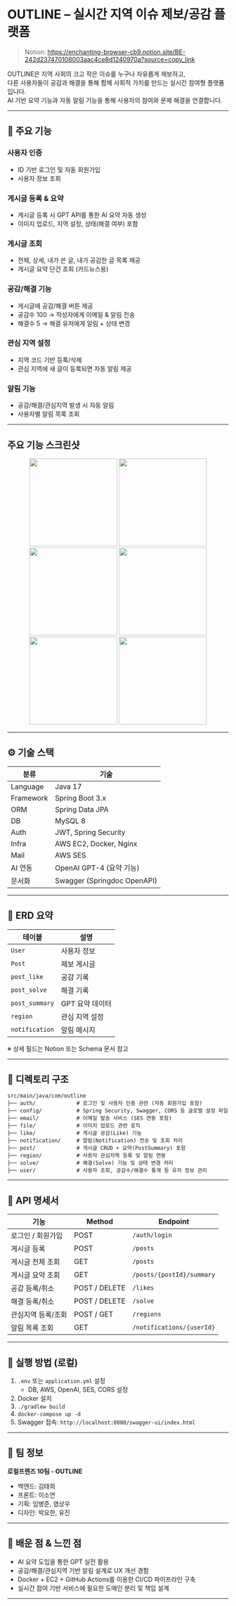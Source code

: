 # OUTLINE – 실시간 지역 이슈 제보/공감 플랫폼

> Notion: https://enchanting-browser-cb9.notion.site/BE-242d237470108003aac4ce8d1240970a?source=copy_link

OUTLINE은 지역 사회의 크고 작은 이슈를 누구나 자유롭게 제보하고,  
다른 사용자들이 공감과 해결을 통해 함께 사회적 가치를 만드는 실시간 참여형 플랫폼입니다.  
AI 기반 요약 기능과 자동 알림 기능을 통해 사용자의 참여와 문제 해결을 연결합니다.

---

## 🚀 주요 기능

### 사용자 인증
- ID 기반 로그인 및 자동 회원가입
- 사용자 정보 조회

### 게시글 등록 & 요약
- 게시글 등록 시 GPT API를 통한 AI 요약 자동 생성
- 이미지 업로드, 지역 설정, 상태(해결 여부) 포함

### 게시글 조회
- 전체, 상세, 내가 쓴 글, 내가 공감한 글 목록 제공
- 게시글 요약 단건 조회 (카드뉴스용)

### 공감/해결 기능
- 게시글에 공감/해결 버튼 제공
- 공감수 100 → 작성자에게 이메일 & 알림 전송
- 해결수 5 → 해결 유저에게 알림 + 상태 변경

### 관심 지역 설정
- 지역 코드 기반 등록/삭제
- 관심 지역에 새 글이 등록되면 자동 알림 제공

### 알림 기능
- 공감/해결/관심지역 발생 시 자동 알림
- 사용자별 알림 목록 조회

---

## 주요 기능 스크린샷
<p align="center">
  <img src="./1.png" width="200"/>
  <img src="./2.png" width="200"/>
  <img src="./3.png" width="200"/>
  <img src="./4.png" width="200"/>
  <img src="./5.png" width="200"/>
  <img src="./6.png" width="200"/>
</p>


---

## ⚙ 기술 스택

| 분류        | 기술                         |
|-------------|------------------------------|
| Language    | Java 17                      |
| Framework   | Spring Boot 3.x              |
| ORM         | Spring Data JPA              |
| DB          | MySQL 8                      |
| Auth        | JWT, Spring Security         |
| Infra       | AWS EC2, Docker, Nginx       |
| Mail        | AWS SES                      |
| AI 연동     | OpenAI GPT-4 (요약 기능)     |
| 문서화      | Swagger (Springdoc OpenAPI)  |

---

## 🧾 ERD 요약

| 테이블 | 설명 |
|--------|------|
| `User`          | 사용자 정보 |
| `Post`          | 제보 게시글 |
| `post_like`     | 공감 기록 |
| `post_solve`    | 해결 기록 |
| `post_summary`  | GPT 요약 데이터 |
| `region`        | 관심 지역 설정 |
| `notification`  | 알림 메시지 |

※ 상세 필드는 Notion 또는 Schema 문서 참고

---

## 📁 디렉토리 구조
```
src/main/java/com/outline
├── auth/             # 로그인 및 사용자 인증 관련 (자동 회원가입 포함)
├── config/           # Spring Security, Swagger, CORS 등 글로벌 설정 파일
├── email/            # 이메일 발송 서비스 (SES 연동 포함)
├── file/             # 이미지 업로드 관련 로직
├── like/             # 게시글 공감(Like) 기능
├── notification/     # 알림(Notification) 전송 및 조회 처리
├── post/             # 게시글 CRUD + 요약(PostSummary) 포함
├── region/           # 사용자 관심지역 등록 및 알림 연동
├── solve/            # 해결(Solve) 기능 및 상태 변경 처리
├── user/             # 사용자 조회, 공감수/해결수 통계 등 유저 정보 관리
```

---

## 📌 API 명세서

| 기능 | Method | Endpoint |
|------|--------|----------|
| 로그인 / 회원가입 | POST | `/auth/login` |
| 게시글 등록 | POST | `/posts` |
| 게시글 전체 조회 | GET | `/posts` |
| 게시글 요약 조회 | GET | `/posts/{postId}/summary` |
| 공감 등록/취소 | POST / DELETE | `/likes` |
| 해결 등록/취소 | POST / DELETE | `/solve` |
| 관심지역 등록/조회 | POST / GET | `/regions` |
| 알림 목록 조회 | GET | `/notifications/{userId}` |

---

## 🧪 실행 방법 (로컬)

1. `.env` 또는 `application.yml` 설정
   - DB, AWS, OpenAI, SES, CORS 설정
2. Docker 설치
3. `./gradlew build`
4. `docker-compose up -d`
5. Swagger 접속: `http://localhost:8080/swagger-ui/index.html`

---

## 👥 팀 정보

**로컬프렌즈 10팀 - OUTLINE**  
- 백엔드: 김태희
- 프론트: 이소연
- 기획: 임병준, 염상우
- 디자인: 박요한, 유진

---

## 📌 배운 점 & 느낀 점

- AI 요약 도입을 통한 GPT 실전 활용
- 공감/해결/관심지역 기반 알림 설계로 UX 개선 경험
- Docker + EC2 + GitHub Actions를 이용한 CI/CD 파이프라인 구축
- 실시간 참여 기반 서비스에 필요한 도메인 분리 및 책임 설계 

---



